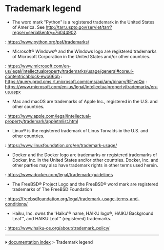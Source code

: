 # Trademark legend
-   The word mark \"Python\" is a registered trademark in the United States of America. See <http://tarr.uspto.gov/servlet/tarr?regser=serial&entry=76044902>.

:   <https://www.python.org/psf/trademarks/>

-   Microsoft® Windows® and the Windows logo are registered trademarks of Microsoft Corporation in the United States and/or other countries.

:   <https://www.microsoft.com/en-us/legal/intellectualproperty/trademarks/usage/general#coreui-contentrichblock-ewo66qb>
:   <https://query.prod.cms.rt.microsoft.com/cms/api/am/binary/RE1voQq>
:   <https://www.microsoft.com/en-us/legal/intellectualproperty/trademarks/en-us.aspx>

-   Mac and macOS are trademarks of Apple Inc., registered in the U.S. and other countries.

:   <https://www.apple.com/legal/intellectual-property/trademark/appletmlist.html>

-   Linux® is the registered trademark of Linus Torvalds in the U.S. and other countries.

:   <https://www.linuxfoundation.org/en/trademark-usage/>

-   Docker and the Docker logo are trademarks or registered trademarks of Docker, Inc. in the United States and/or other countries. Docker, Inc. and other parties may also have trademark rights in other terms used herein.

:   <https://www.docker.com/legal/trademark-guidelines>

-   The FreeBSD® Project Logo and the FreeBSD® word mark are registered trademarks of The FreeBSD Foundation

:   <https://freebsdfoundation.org/legal/trademark-usage-terms-and-conditions/>

-   Haiku, Inc. owns the \'Haiku\'® name, HAIKU logo®, HAIKU Background Leaf™, and HAIKU Leaf™ (registered) trademarks.

:   <https://www.haiku-os.org/about/trademark_policy/>



---
⏵ [documentation index](../README.md) > Trademark legend
